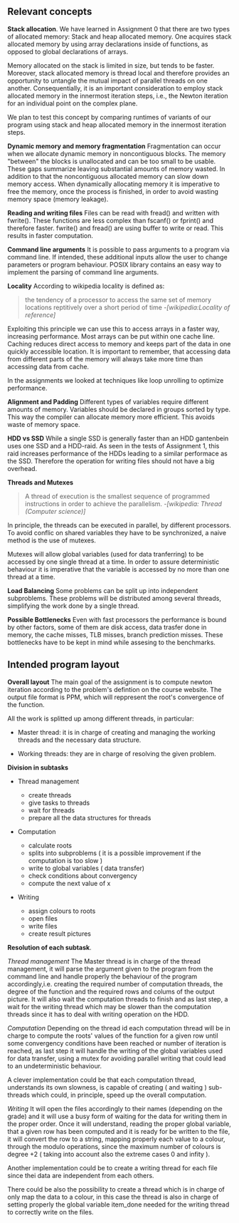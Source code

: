 ## Relevant concepts

**Stack allocation**.  We have learned in Assignment 0 that there are two
  types of allocated memory: Stack and heap allocated memory. One acquires
  stack allocated memory by using array declarations inside of functions, as
  opposed to global declarations of arrays.

  Memory allocated on the stack is limited in size, but tends to be faster.
  Moreover, stack allocated memory is thread local and therefore provides an
  opportunity to untangle the mutual impact of parallel threads on one another.
  Consequentially, it is an important consideration to employ stack allocated
  memory in the innermost iteration steps, i.e., the Newton iteration for an
  individual point on the complex plane.

  We plan to test this concept by comparing runtimes of variants of our program
  using stack and heap allocated memory in the innermost iteration steps.

**Dynamic memory and memory fragmentation**
  Fragmentation can occur when we allocate dynamic memory in noncontiguous blocks.
  The memory "between" the blocks is unallocated and can be too small to be usable.
  These gaps summarize leaving substantial amounts of memory wasted. In addition to
  that the noncontiguous allocated memory can slow down memory access.
  When dynamically allocating memory it is imperative to free the memory, once
  the process is finished, in order to avoid wasting memory space (memory leakage). 
  
**Reading and writing files**
  Files can be read with fread() and written with fwrite(). These functions are
  less complex than fscanf() or fprint() and therefore faster. fwrite() and fread()
  are using buffer to write or read. This results in faster computation.
  
**Command line arguments**
  It is possible to pass arguments to a program via command line. If intended, these
  additional inputs allow the user to change parameters or program behaviour.
  POSIX library contains an easy way to implement the parsing of command line arguments.

**Locality**
  According to wikipedia locality is defined as:
  >the tendency of a processor to access the same set of memory locations reptitively over
  > a short period of time
  >*-[wikipedia:Locality of reference]*
							      
  Exploiting this principle we can use this to access arrays in a faster way, increasing performance.
  Most arrays can be put within one cache line. Caching reduces direct access to memory and keeps
  part of the data in one quickly accessible location.
  It is important to remember, that accessing data from different parts of the memory
  will always take more time than accessing data from cache.

  In the assignments we looked at techniques like loop unrolling to optimize performance. 

**Alignment and Padding**
  Different types of variables require different amounts of memory. Variables should be declared
  in groups sorted by type. This way the compiler can allocate memory more efficient. This avoids
  waste of memory space.

**HDD vs SSD**
  While a single SSD is generally faster than an HDD gantenbein uses one SSD and a HDD-raid.
  As seen in the tests of Assignment 1, this raid increases performance of the HDDs leading
  to a similar performace as the SSD. Therefore the operation for writing files should not have
  a big overhead.

**Threads and Mutexes**

> A thread of execution is the smallest sequence of programmed instructions in order to achieve the parallelism.
> *-[wikipedia: Thread (Computer science)]*
 
 In principle, the threads can be executed in parallel, by different processors. To avoid conflic on shared variables
 they have to be synchronized, a naive method is the use of mutexes. 

  Mutexes will allow global variables (used for data tranferring) to be accessed by one single thread at a time.
  In order to assure deterministic behaviour it is imperative that the variable is accessed by no more than one thread at a time.

**Load Balancing**
 Some problems can be split up into independent subproblems. These problems will be distributed among several threads, 
 simplifying the work done by a single thread.

**Possible Bottlenecks**
 Even with fast processors the performance is bound by other factors, some of them are disk access, data trasfer done in memory,
 the cache misses, TLB misses, branch prediction misses.
 These bottlenecks have to be kept in mind while assesing to the benchmarks.  

## Intended program layout
**Overall layout**
The main goal of the assignment is to compute newton iteration according to the problem's defintion on the course website.
The output file format is PPM, which will reppresent the root's convergence of the function.


All the work is splitted up among different threads, in particular:

* Master thread: it is in charge of creating and managing the working threads and the necessary data structure.

* Working threads: they are in charge of resolving the given problem.

**Division in subtasks**
* Thread management
	- create threads
   	 - give tasks to threads
	 - wait for threads
	 - prepare all the data structures for threads
* Computation
	+ calculate roots
	+ splits into subproblems ( it is a possible improvement if the computation is too slow )
	+ write to global variables ( data transfer)
	+ check conditions about convergency
	+ compute the next value of x
		
* Writing
	+ assign colours to roots
	+ open files
	+ write files
	+ create result pictures 

**Resolution of each subtask**.

*Thread management*
The Master thread is in charge of the thread management, it will parse the argument given to the program from the command line and handle properly the behaviour of the program accordingly,i.e. creating the required number of computation threads, the degree of the function and the required rows and colums of the output picture.
It will also wait the computation threads to finish and as last step, a wait for the writing thread which may be slower than the computation threads since it has to deal with writing operation on the HDD.

*Computation*
Depending on the thread id each computation thread will be in charge to compute the roots' values of the function for a given row until some convergency conditions have been reached or number of iteration is reached, as last step it will handle the writing of the global variables used for data transfer, using a mutex for avoiding parallel writing that could lead to an undeterministic behaviour.
 
A clever implementation could be that each computation thread, understands its own slowness, is capable of creating ( and waiting ) sub-threads which could, in principle, speed up the overall computation.


*Writing*
It will open the files accordingly to their names (depending on the grade) and it will use a busy form of waiting for the data for writing them in the proper order.
Once it will understand, reading the proper global variable, that a given row has been computed and it is ready for be written to the file, it will convert the row to a string, mapping properly each value to a colour, through the modulo operations, since the maximum number of colours is degree +2  ( taking into account also the extreme cases 0 and infity ).
  
Another implementation could be to create a writing thread for each file since thei data are independent from each others.

There could be also the possibility to create a thread which is in charge of only map the data to a colour, in this case the thread is also in charge of setting  properly the global variable item_done needed for the writing thread to correctly write on the files.

